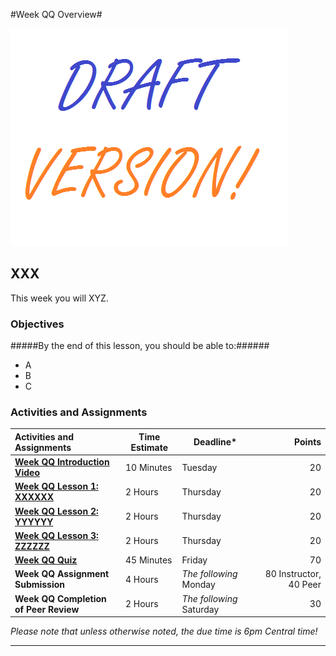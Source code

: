 #Week QQ Overview#

![Draft](../images/Draft_Version_picture.png)

## XXX ##

This week you will XYZ.

### Objectives ###

#####By the end of this lesson, you should be able to:######

- A
- B 
- C

### Activities and Assignments ###

|Activities and Assignments | Time Estimate | Deadline* | Points|
|:------| -----|-------|----------:|
|**[Week QQ Introduction Video][wv]** |10 Minutes|Tuesday|20|
|**[Week QQ Lesson 1: XXXXXX](lesson1.md)**| 2 Hours |Thursday| 20|
|**[Week QQ Lesson 2: YYYYYY](lesson2.md)**| 2 Hours | Thursday | 20 |
|**[Week QQ Lesson 3: ZZZZZZ](lesson3.md)**| 2 Hours | Thursday| 20 |
|**[Week QQ Quiz][wq]**| 45 Minutes | Friday | 70|
|**Week QQ Assignment Submission**| 4 Hours | *The following* Monday | 80 Instructor, 40 Peer | 
|**Week QQ Completion of Peer Review**| 2 Hours | *The following* Saturday | 30 | 

*Please note that unless otherwise noted, the due time is 6pm Central time!*

----------
[wv]: https://mediaspace.illinois.edu/media/
[wq]: https://learn.illinois.edu/mod/quiz/view.php?id=1095179
